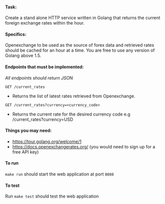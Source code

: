 #### Task:
Create a stand alone HTTP service written in Golang that returns the current foreign exchange rates within the hour.

#### Specifics:
Openexchange to be used as the source of forex data and retrieved rates should be cached for an hour at a time. You are free to use any version of Golang above 1.5.

#### Endpoints that must be implemented:
*All endpoints should return JSON*

`GET /current_rates`
- Returns the list of latest rates retrieved from Openexchange.

`GET /current_rates?currency=<currency_code>`
- Returns the current rate for the desired currency code e.g /current_rates?currency=USD

#### Things you may need:
- https://tour.golang.org/welcome/1
- https://docs.openexchangerates.org/ (you would need to sign up for a free API key)

#### To run
`make run` should start the web application at port `8080`

#### To test
Run `make test` should test the web application


